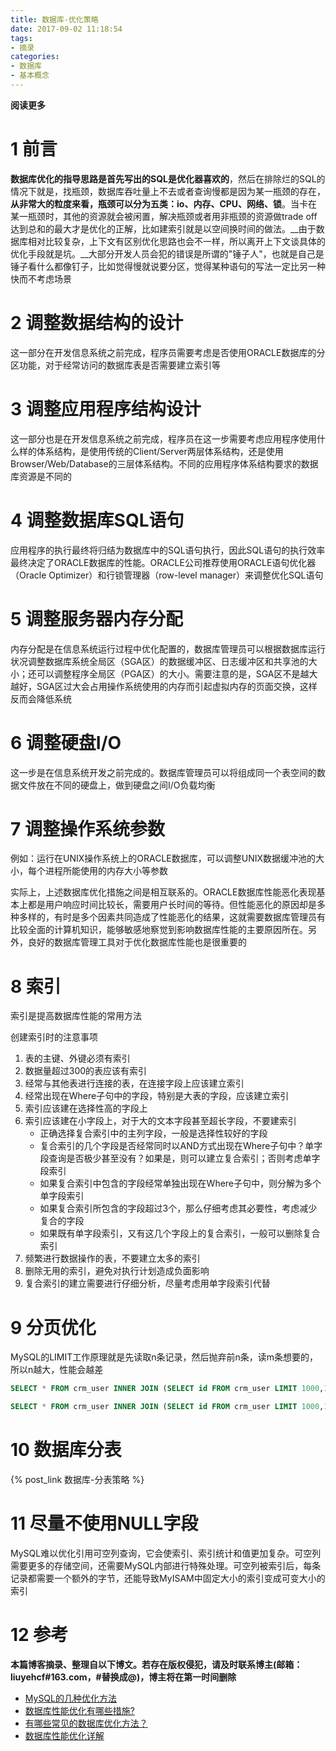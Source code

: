 ```yaml
---
title: 数据库-优化策略
date: 2017-09-02 11:18:54
tags: 
- 摘录
categories: 
- 数据库
- 基本概念
---
```


__阅读更多__

<!--more-->

# 1 前言

__数据库优化的指导思路是首先写出的SQL是优化器喜欢的__，然后在排除烂的SQL的情况下就是，找瓶颈，数据库吞吐量上不去或者查询慢都是因为某一瓶颈的存在，__从非常大的粒度来看，瓶颈可以分为五类：io、内存、CPU、网络、锁__。当卡在某一瓶颈时，其他的资源就会被闲置，解决瓶颈或者用非瓶颈的资源做trade off达到总和的最大才是优化的正解，比如建索引就是以空间换时间的做法。__由于数据库相对比较复杂，上下文有区别优化思路也会不一样，所以离开上下文谈具体的优化手段就是坑。__大部分开发人员会犯的错误是所谓的"锤子人"，也就是自己是锤子看什么都像钉子，比如觉得慢就说要分区，觉得某种语句的写法一定比另一种快而不考虑场景

# 2 调整数据结构的设计

这一部分在开发信息系统之前完成，程序员需要考虑是否使用ORACLE数据库的分区功能，对于经常访问的数据库表是否需要建立索引等

# 3 调整应用程序结构设计

这一部分也是在开发信息系统之前完成，程序员在这一步需要考虑应用程序使用什么样的体系结构，是使用传统的Client/Server两层体系结构，还是使用Browser/Web/Database的三层体系结构。不同的应用程序体系结构要求的数据库资源是不同的

# 4 调整数据库SQL语句

应用程序的执行最终将归结为数据库中的SQL语句执行，因此SQL语句的执行效率最终决定了ORACLE数据库的性能。ORACLE公司推荐使用ORACLE语句优化器（Oracle Optimizer）和行锁管理器（row-level manager）来调整优化SQL语句

# 5 调整服务器内存分配

内存分配是在信息系统运行过程中优化配置的，数据库管理员可以根据数据库运行状况调整数据库系统全局区（SGA区）的数据缓冲区、日志缓冲区和共享池的大小；还可以调整程序全局区（PGA区）的大小。需要注意的是，SGA区不是越大越好，SGA区过大会占用操作系统使用的内存而引起虚拟内存的页面交换，这样反而会降低系统

# 6 调整硬盘I/O

这一步是在信息系统开发之前完成的。数据库管理员可以将组成同一个表空间的数据文件放在不同的硬盘上，做到硬盘之间I/O负载均衡

# 7 调整操作系统参数

例如：运行在UNIX操作系统上的ORACLE数据库，可以调整UNIX数据缓冲池的大小，每个进程所能使用的内存大小等参数

实际上，上述数据库优化措施之间是相互联系的。ORACLE数据库性能恶化表现基本上都是用户响应时间比较长，需要用户长时间的等待。但性能恶化的原因却是多种多样的，有时是多个因素共同造成了性能恶化的结果，这就需要数据库管理员有比较全面的计算机知识，能够敏感地察觉到影响数据库性能的主要原因所在。另外，良好的数据库管理工具对于优化数据库性能也是很重要的

# 8 索引

索引是提高数据库性能的常用方法

创建索引时的注意事项

1. 表的主键、外键必须有索引
1. 数据量超过300的表应该有索引
1. 经常与其他表进行连接的表，在连接字段上应该建立索引
1. 经常出现在Where子句中的字段，特别是大表的字段，应该建立索引
1. 索引应该建在选择性高的字段上
1. 索引应该建在小字段上，对于大的文本字段甚至超长字段，不要建索引
    * 正确选择复合索引中的主列字段，一般是选择性较好的字段
    * 复合索引的几个字段是否经常同时以AND方式出现在Where子句中？单字段查询是否极少甚至没有？如果是，则可以建立复合索引；否则考虑单字段索引
    * 如果复合索引中包含的字段经常单独出现在Where子句中，则分解为多个单字段索引
    * 如果复合索引所包含的字段超过3个，那么仔细考虑其必要性，考虑减少复合的字段
    * 如果既有单字段索引，又有这几个字段上的复合索引，一般可以删除复合索引
1. 频繁进行数据操作的表，不要建立太多的索引
1. 删除无用的索引，避免对执行计划造成负面影响
1. 复合索引的建立需要进行仔细分析，尽量考虑用单字段索引代替

# 9 分页优化

MySQL的LIMIT工作原理就是先读取n条记录，然后抛弃前n条，读m条想要的，所以n越大，性能会越差

```SQL
SELECT * FROM crm_user INNER JOIN (SELECT id FROM crm_user LIMIT 1000,10) AS a  USING(id);

SELECT * FROM crm_user INNER JOIN (SELECT id FROM crm_user LIMIT 1000,10) AS a  ON crm_user.id = a.id;
```

# 10 数据库分表

{% post_link 数据库-分表策略 %}

# 11 尽量不使用NULL字段

MySQL难以优化引用可空列查询，它会使索引、索引统计和值更加复杂。可空列需要更多的存储空间，还需要MySQL内部进行特殊处理。可空列被索引后，每条记录都需要一个额外的字节，还能导致MyISAM中固定大小的索引变成可变大小的索引

# 12 参考

__本篇博客摘录、整理自以下博文。若存在版权侵犯，请及时联系博主(邮箱：liuyehcf#163.com，#替换成@)，博主将在第一时间删除__

* [MySQL的几种优化方法](http://blog.csdn.net/u013474436/article/details/49908683)
* [数据库性能优化有哪些措施?](https://zhidao.baidu.com/question/67759076.html)
* [有哪些常见的数据库优化方法？](https://www.zhihu.com/question/36431635?sort=created)
* [数据库性能优化详解](http://blog.csdn.net/yzllz001/article/details/54848513)
